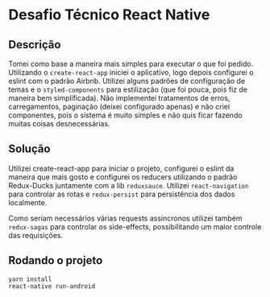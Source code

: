 # Desafio Técnico React Native

## Descrição

Tomei como base a maneira mais simples para executar o que foi pedido. Utilizando o `create-react-app` iniciei o aplicativo, logo depois configurei o eslint com o padrão Airbnb. Utilizei alguns padrões de configuração de temas e o `styled-components` para estilização (que foi pouca, pois fiz de maneira bem simplificada). Não implementei tratamentos de erros, carregamentos, paginação (deixei configurado apenas) e não criei componentes, pois o sistema é muito simples e não quis ficar fazendo muitas coisas desnecessárias.

## Solução

Utilizei create-react-app para iniciar o projeto, configurei o eslint da maneira que mais gosto e configurei os reducers utilizando o padrão Redux-Ducks juntamente com a lib `reduxsauce`. Utilizei `react-navigation` para controlar as rotas e `redux-persist` para persistência dos dados localmente.

Como seriam necessários várias requests assincronos utilizei também `redux-sagas` para controlar os side-effects, possibilitando um maior controle das requisições.

## Rodando o projeto

```
yarn install
react-native run-android
```
